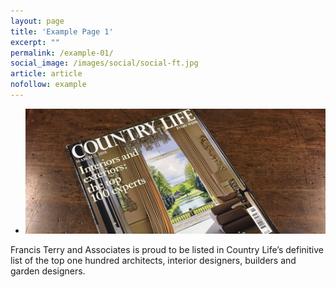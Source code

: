 ```yaml
---
layout: page
title: 'Example Page 1'
excerpt: ""
permalink: /example-01/
social_image: /images/social/social-ft.jpg
article: article
nofollow: example
---
```

<ul class="list">
	<li class="full">
		<a class="fancybox" rel="group" href="/images/news/2018/05/country-life.jpg" title="{{ page.title }}">
			<img src="/images/news/2018/03/country-life-thumb.jpg" alt="{{ page.title }}">
		</a>
	</li>
</ul>
<p>
	Francis Terry and Associates is proud to be listed in Country Life’s definitive list of the top one hundred architects, interior designers, builders and garden designers.
</p>